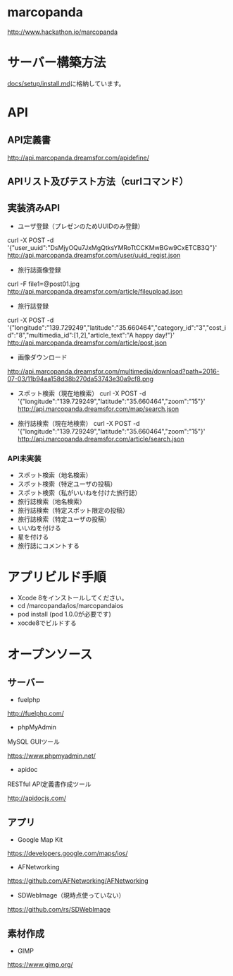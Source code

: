 # marcopanda
http://www.hackathon.io/marcopanda

# サーバー構築方法

[docs/setup/install.md](https://github.com/birdhxc/marcopanda/blob/master/docs/setup/install.md)に格納しています。

# API

## API定義書

http://api.marcopanda.dreamsfor.com/apidefine/

## APIリスト及びテスト方法（curlコマンド）

## 実装済みAPI

- ユーザ登録（プレゼンのためUUIDのみ登録）

curl -X POST -d '{"user_uuid":"DsMjyOQu7JxMgQtksYMRoTtCCKMwBGw9CxETCB3Q"}' http://api.marcopanda.dreamsfor.com/user/uuid_regist.json

- 旅行誌画像登録

curl -F file1=@post01.jpg http://api.marcopanda.dreamsfor.com/article/fileupload.json

- 旅行誌登録

curl -X POST -d '{"longitude":"139.729249","latitude":"35.660464","category_id":"3","cost_id":"8","multimedia_id":[1,2],"article_text":"A happy day!"}' http://api.marcopanda.dreamsfor.com/article/post.json

- 画像ダウンロード

http://api.marcopanda.dreamsfor.com/multimedia/download?path=2016-07-03/11b94aa158d38b270da53743e30a9cf8.png

- スポット検索（現在地検索）
curl -X POST -d '{"longitude":"139.729249","latitude":"35.660464","zoom":"15"}' http://api.marcopanda.dreamsfor.com/map/search.json

- 旅行誌検索（現在地検索）
curl -X POST -d '{"longitude":"139.729249","latitude":"35.660464","zoom":"15"}' http://api.marcopanda.dreamsfor.com/article/search.json

### API未実装

- スポット検索（地名検索）
- スポット検索（特定ユーザの投稿）
- スポット検索（私がいいねを付けた旅行誌）
- 旅行誌検索（地名検索）
- 旅行誌検索（特定スポット限定の投稿）
- 旅行誌検索（特定ユーザの投稿）
- いいねを付ける
- 星を付ける
- 旅行誌にコメントする

# アプリビルド手順

+ Xcode 8をインストールしてください。
+ cd /marcopanda/ios/marcopandaios
+ pod install (pod 1.0.0が必要です)
+ xocde8でビルドする

# オープンソース

## サーバー

- fuelphp

http://fuelphp.com/

- phpMyAdmin

MySQL GUIツール

https://www.phpmyadmin.net/

- apidoc

RESTful API定義書作成ツール

http://apidocjs.com/

## アプリ

- Google Map Kit

https://developers.google.com/maps/ios/

- AFNetworking

https://github.com/AFNetworking/AFNetworking

- SDWebImage（現時点使っていない）

https://github.com/rs/SDWebImage

## 素材作成

- GIMP

https://www.gimp.org/

